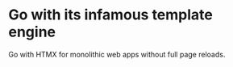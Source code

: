 # Go with its infamous template engine

Go with HTMX for monolithic web apps without full page reloads.
